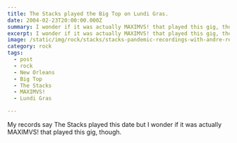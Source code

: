 ```yaml
---
title: The Stacks played the Big Top on Lundi Gras.
date: 2004-02-23T20:00:00.000Z
summary: I wonder if it was actually MAXIMVS! that played this gig, though.
excerpt: I wonder if it was actually MAXIMVS! that played this gig, though.
image: /static/img/rock/stacks/stacks-pandemic-recordings-with-andre-red.jpg
category: rock
tags:
  - post
  - rock
  - New Orleans
  - Big Top
  - The Stacks
  - MAXIMVS!
  - Lundi Gras

---
```


My records say The Stacks played this date but I wonder if it was actually MAXIMVS! that played this gig, though.
